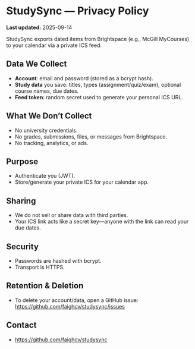 # StudySync — Privacy Policy
**Last updated:** 2025-09-14

StudySync exports dated items from Brightspace (e.g., McGill MyCourses) to your calendar via a private ICS feed.

## Data We Collect
- **Account**: email and password (stored as a bcrypt hash).
- **Study data** you save: titles, types (assignment/quiz/exam), optional course names, due dates.
- **Feed token**: random secret used to generate your personal ICS URL.

## What We Don’t Collect
- No university credentials.
- No grades, submissions, files, or messages from Brightspace.
- No tracking, analytics, or ads.

## Purpose
- Authenticate you (JWT).
- Store/generate your private ICS for your calendar app.

## Sharing
- We do not sell or share data with third parties.
- Your ICS link acts like a secret key—anyone with the link can read your due dates.

## Security
- Passwords are hashed with bcrypt.
- Transport is HTTPS.

## Retention & Deletion
- To delete your account/data, open a GitHub issue: https://github.com/faighcv/studysync/issues

## Contact
- https://github.com/faighcv/studysync
